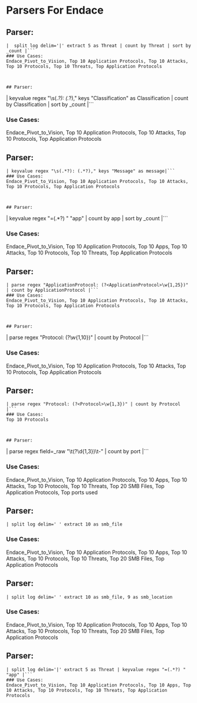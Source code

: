 # Parsers For Endace

## Parser:
```
|  split log delim='|' extract 5 as Threat | count by Threat | sort by _count |```
### Use Cases:
Endace_Pivot_to_Vision, Top 10 Application Protocols, Top 10 Attacks, Top 10 Protocols, Top 10 Threats, Top Application Protocols



## Parser:
```
| keyvalue regex "\s(.*?): (.*?)," keys "Classification" as Classification | count by Classification | sort by _count |```
### Use Cases:
Endace_Pivot_to_Vision, Top 10 Application Protocols, Top 10 Attacks, Top 10 Protocols, Top Application Protocols



## Parser:
```
| keyvalue regex "\s(.*?): (.*?)," keys "Message" as message|```
### Use Cases:
Endace_Pivot_to_Vision, Top 10 Application Protocols, Top 10 Attacks, Top 10 Protocols, Top Application Protocols



## Parser:
```
| keyvalue regex "=(.*?) " "app" | count by app | sort by _count |```
### Use Cases:
Endace_Pivot_to_Vision, Top 10 Application Protocols, Top 10 Apps, Top 10 Attacks, Top 10 Protocols, Top 10 Threats, Top Application Protocols



## Parser:
```
| parse regex "ApplicationProtocol: (?<ApplicationProtocol>\w{1,25})" | count by ApplicationProtocol |```
### Use Cases:
Endace_Pivot_to_Vision, Top 10 Application Protocols, Top 10 Attacks, Top 10 Protocols, Top Application Protocols



## Parser:
```
| parse regex "Protocol: (?<Protocol>\w{1,10})" | count by Protocol |```
### Use Cases:
Endace_Pivot_to_Vision, Top 10 Application Protocols, Top 10 Attacks, Top 10 Protocols, Top Application Protocols



## Parser:
```
| parse regex "Protocol: (?<Protocol>\w{1,3})" | count by Protocol |```
### Use Cases:
Top 10 Protocols



## Parser:
```
| parse regex field=_raw "\\t(?<port>\d{1,3})\\t-" | count by port |```
### Use Cases:
Endace_Pivot_to_Vision, Top 10 Application Protocols, Top 10 Apps, Top 10 Attacks, Top 10 Protocols, Top 10 Threats, Top 20 SMB Files, Top Application Protocols, Top ports used



## Parser:
```
| split log delim='	' extract 10 as smb_file
```
### Use Cases:
Endace_Pivot_to_Vision, Top 10 Application Protocols, Top 10 Apps, Top 10 Attacks, Top 10 Protocols, Top 10 Threats, Top 20 SMB Files, Top Application Protocols



## Parser:
```
| split log delim='	' extract 10 as smb_file, 9 as smb_location
```
### Use Cases:
Endace_Pivot_to_Vision, Top 10 Application Protocols, Top 10 Apps, Top 10 Attacks, Top 10 Protocols, Top 10 Threats, Top 20 SMB Files, Top Application Protocols



## Parser:
```
| split log delim='|' extract 5 as Threat | keyvalue regex "=(.*?) " "app" |```
### Use Cases:
Endace_Pivot_to_Vision, Top 10 Application Protocols, Top 10 Apps, Top 10 Attacks, Top 10 Protocols, Top 10 Threats, Top Application Protocols



